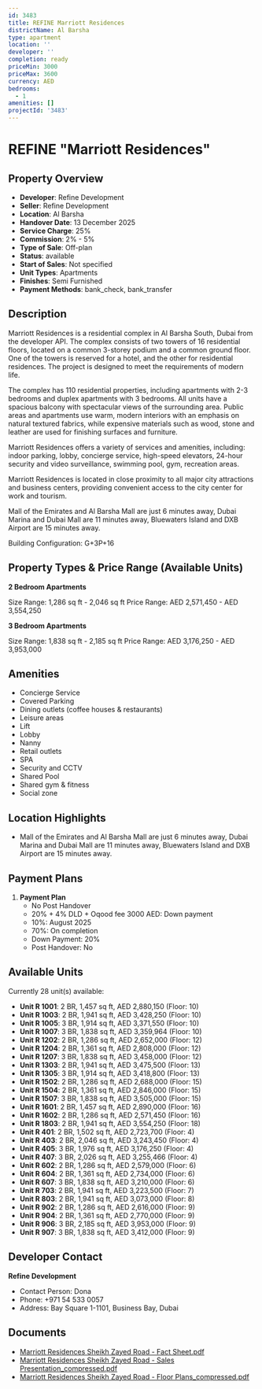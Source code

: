 ```yaml
---
id: 3483
title: REFINE Marriott Residences
districtName: Al Barsha
type: apartment
location: ''
developer: ''
completion: ready
priceMin: 3000
priceMax: 3600
currency: AED
bedrooms:
  - 1
amenities: []
projectId: '3483'
---
```


# REFINE "Marriott Residences"

## Property Overview
- **Developer**: Refine Development
- **Seller**: Refine Development
- **Location**: Al Barsha
- **Handover Date**: 13 December 2025
- **Service Charge**: 25%
- **Commission**: 2% - 5%
- **Type of Sale**: Off-plan
- **Status**: available
- **Start of Sales**: Not specified
- **Unit Types**: Apartments
- **Finishes**: Semi Furnished
- **Payment Methods**: bank_check, bank_transfer

## Description
Marriott Residences is a residential complex in Al Barsha South, Dubai from the developer API. The complex consists of two towers of 16 residential floors, located on a common 3-storey podium and a common ground floor. One of the towers is reserved for a hotel, and the other for residential residences. The project is designed to meet the requirements of modern life.

The complex has 110 residential properties, including apartments with 2-3 bedrooms and duplex apartments with 3 bedrooms. All units have a spacious balcony with spectacular views of the surrounding area. Public areas and apartments use warm, modern interiors with an emphasis on natural textured fabrics, while expensive materials such as wood, stone and leather are used for finishing surfaces and furniture.

Marriott Residences offers a variety of services and amenities, including: indoor parking, lobby, concierge service, high-speed elevators, 24-hour security and video surveillance, swimming pool, gym, recreation areas.

Marriott Residences is located in close proximity to all major city attractions and business centers, providing convenient access to the city center for work and tourism.

Mall of the Emirates and Al Barsha Mall are just 6 minutes away, Dubai Marina and Dubai Mall are 11 minutes away, Bluewaters Island and DXB Airport are 15 minutes away.

Building Configuration: G+3P+16

## Property Types & Price Range (Available Units)
**2 Bedroom Apartments**

Size Range: 1,286 sq ft - 2,046 sq ft
Price Range: AED 2,571,450 - AED 3,554,250

**3 Bedroom Apartments**

Size Range: 1,838 sq ft - 2,185 sq ft
Price Range: AED 3,176,250 - AED 3,953,000

## Amenities
- Concierge Service
- Covered Parking
- Dining outlets  (coffee houses & restaurants)
- Leisure areas
- Lift
- Lobby
- Nanny
- Retail outlets
- SPA
- Security and CCTV
- Shared Pool
- Shared gym & fitness
- Social zone

## Location Highlights
- Mall of the Emirates and Al Barsha Mall are just 6 minutes away, Dubai Marina and Dubai Mall are 11 minutes away, Bluewaters Island and DXB Airport are 15 minutes away.

## Payment Plans
1. **Payment Plan**
   - No Post Handover
   - 20% + 4% DLD + Oqood fee 3000 AED: Down payment
   - 10%: August 2025
   - 70%: On completion
   - Down Payment: 20%
   - Post Handover: No

## Available Units
Currently 28 unit(s) available:
- **Unit R 1001**: 2 BR, 1,457 sq ft, AED 2,880,150 (Floor: 10)
- **Unit R 1003**: 2 BR, 1,941 sq ft, AED 3,428,250 (Floor: 10)
- **Unit R 1005**: 3 BR, 1,914 sq ft, AED 3,371,550 (Floor: 10)
- **Unit R 1007**: 3 BR, 1,838 sq ft, AED 3,359,964 (Floor: 10)
- **Unit R 1202**: 2 BR, 1,286 sq ft, AED 2,652,000 (Floor: 12)
- **Unit R 1204**: 2 BR, 1,361 sq ft, AED 2,808,000 (Floor: 12)
- **Unit R 1207**: 3 BR, 1,838 sq ft, AED 3,458,000 (Floor: 12)
- **Unit R 1303**: 2 BR, 1,941 sq ft, AED 3,475,500 (Floor: 13)
- **Unit R 1305**: 3 BR, 1,914 sq ft, AED 3,418,800 (Floor: 13)
- **Unit R 1502**: 2 BR, 1,286 sq ft, AED 2,688,000 (Floor: 15)
- **Unit R 1504**: 2 BR, 1,361 sq ft, AED 2,846,000 (Floor: 15)
- **Unit R 1507**: 3 BR, 1,838 sq ft, AED 3,505,000 (Floor: 15)
- **Unit R 1601**: 2 BR, 1,457 sq ft, AED 2,890,000 (Floor: 16)
- **Unit R 1602**: 2 BR, 1,286 sq ft, AED 2,571,450 (Floor: 16)
- **Unit R 1803**: 2 BR, 1,941 sq ft, AED 3,554,250 (Floor: 18)
- **Unit R 401**: 2 BR, 1,502 sq ft, AED 2,723,700 (Floor: 4)
- **Unit R 403**: 2 BR, 2,046 sq ft, AED 3,243,450 (Floor: 4)
- **Unit R 405**: 3 BR, 1,976 sq ft, AED 3,176,250 (Floor: 4)
- **Unit R 407**: 3 BR, 2,026 sq ft, AED 3,255,466 (Floor: 4)
- **Unit R 602**: 2 BR, 1,286 sq ft, AED 2,579,000 (Floor: 6)
- **Unit R 604**: 2 BR, 1,361 sq ft, AED 2,734,000 (Floor: 6)
- **Unit R 607**: 3 BR, 1,838 sq ft, AED 3,210,000 (Floor: 6)
- **Unit R 703**: 2 BR, 1,941 sq ft, AED 3,223,500 (Floor: 7)
- **Unit R 803**: 2 BR, 1,941 sq ft, AED 3,073,000 (Floor: 8)
- **Unit R 902**: 2 BR, 1,286 sq ft, AED 2,616,000 (Floor: 9)
- **Unit R 904**: 2 BR, 1,361 sq ft, AED 2,770,000 (Floor: 9)
- **Unit R 906**: 3 BR, 2,185 sq ft, AED 3,953,000 (Floor: 9)
- **Unit R 907**: 3 BR, 1,838 sq ft, AED 3,412,000 (Floor: 9)

## Developer Contact
**Refine Development**
- Contact Person: Dona
- Phone: +971 54 533 0057
- Address: Bay Square 1-1101, Business Bay, Dubai

## Documents
- [Marriott Residences Sheikh Zayed Road - Fact Sheet.pdf](https://cdn.geniemap.net/2024/12/16/UMbjPLoBZn6QZZeeNeGfnuOTRKiwQwSn3cAZyCMb.pdf)
- [Marriott Residences Sheikh Zayed Road - Sales Presentation_compressed.pdf](https://cdn.geniemap.net/2025/03/13/ZPKmGRwgljP0fQ7M0op5oStjYbOxl1PY7Kxq4EZl.pdf)
- [Marriott Residences Sheikh Zayed Road - Floor Plans_compressed.pdf](https://cdn.geniemap.net/2025/03/13/YRIrWq2wTGA2Oq64fQM8lHQ00rIdc26Hbv2FHn18.pdf)
